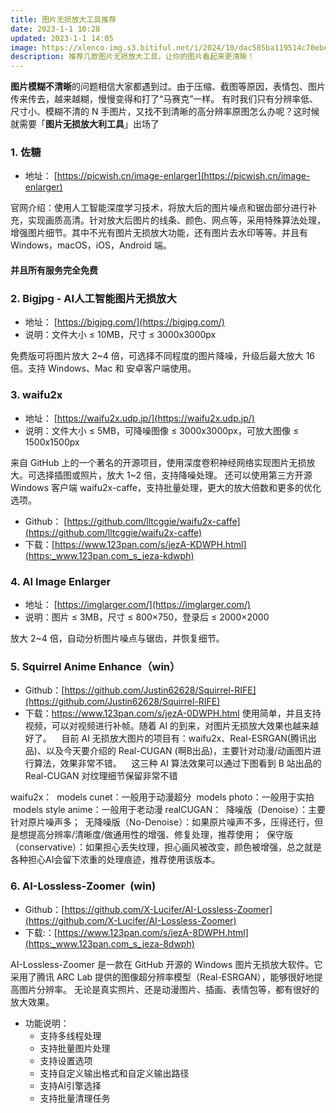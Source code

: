 ```yaml
---
title: 图片无损放大工具推荐
date: 2023-1-1 10:28
updated: 2023-1-1 14:05
image: https://xlenco-img.s3.bitiful.net/i/2024/10/dac585ba119514c70ebe4e87d4366f7e.webp
description: 推荐几款图片无损放大工具，让你的图片看起来更清晰！
---
```

**图片模糊不清晰**的问题相信大家都遇到过。由于压缩、截图等原因，表情包、图片传来传去，越来越糊，慢慢变得和打了“马赛克”一样。
有时我们只有分辨率低、尺寸小、模糊不清的 N 手图片，又找不到清晰的高分辨率原图怎么办呢？这时候就需要「**图片无损放大利工具**」出场了

### 1. 佐糖

- 地址： [https://picwish.cn/image-enlarger](https://picwish.cn/image-enlarger)

官网介绍：使用人工智能深度学习技术，将放大后的图片噪点和锯齿部分进行补充，实现画质高清。针对放大后图片的线条、颜色、网点等，采用特殊算法处理，增强图片细节。其中不光有图片无损放大功能，还有图片去水印等等。并且有 Windows，macOS，iOS，Android 端。

#### 并且所有服务完全免费

### 2. Bigjpg - AI人工智能图片无损放大

- 地址： [https://bigjpg.com/](https://bigjpg.com/)
- 说明：文件大小 ≤ 10MB，尺寸 ≤ 3000x3000px

免费版可将图片放大 2~4 倍，可选择不同程度的图片降噪，升级后最大放大 16 倍。支持 Windows、Mac 和 安卓客户端使用。


### 3. **waifu2x**

- 地址： [https://waifu2x.udp.jp/](https://waifu2x.udp.jp/)
- 说明：文件大小 ≤ 5MB，可降噪图像 ≤ 3000x3000px，可放大图像 ≤ 1500x1500px

来自 GitHub 上的一个著名的开源项目，使用深度卷积神经网络实现图片无损放大。可选择插图或照片，放大 1~2 倍，支持降噪处理。
还可以使用第三方开源 Windows 客户端 waifu2x-caffe，支持批量处理，更大的放大倍数和更多的优化选项。

- Github： [https://github.com/lltcggie/waifu2x-caffe](https://github.com/lltcggie/waifu2x-caffe)
- 下载：[https://www.123pan.com/s/jezA-KDWPH.html](https:_www.123pan.com_s_jeza-kdwph)

### 4. **AI Image Enlarger**

- 地址： [https://imglarger.com/](https://imglarger.com/)
- 说明：图片 ≤ 3MB，尺寸 ≤ 800×750，登录后 ≤ 2000×2000

放大 2~4 倍，自动分析图片噪点与锯齿，并恢复细节。

### 5. Squirrel Anime Enhance（win）

- Github：[https://github.com/Justin62628/Squirrel-RIFE](https://github.com/Justin62628/Squirrel-RIFE)
- 下载：https://www.123pan.com/s/jezA-0DWPH.html
使用简单，并且支持视频，可以对视频进行补帧。随着 AI 的到来，对图片无损放大效果也越来越好了。    目前 AI 无损放大图片的项目有：waifu2x、Real-ESRGAN(腾讯出品)、以及今天要介绍的 Real-CUGAN (啊B出品)，主要针对动漫/动画图片进行算法，效果非常不错。    这三种 AI 算法效果可以通过下图看到 B 站出品的 Real-CUGAN 对纹理细节保留非常不错

waifu2x：  models cunet：一般用于动漫超分  models photo：一般用于实拍  models style anime：一般用于老动漫
realCUGAN：  降噪版（Denoise）：主要针对原片噪声多；  无降噪版（No-Denoise）：如果原片噪声不多，压得还行，但是想提高分辨率/清晰度/做通用性的增强、修复处理，推荐使用；  保守版（conservative）：如果担心丢失纹理，担心画风被改变，颜色被增强，总之就是各种担心AI会留下浓重的处理痕迹，推荐使用该版本。


### 6. AI-Lossless-Zoomer  (win)

- Github：[https://github.com/X-Lucifer/AI-Lossless-Zoomer](https://github.com/X-Lucifer/AI-Lossless-Zoomer)
- 下载:：[https://www.123pan.com/s/jezA-8DWPH.html](https:_www.123pan.com_s_jeza-8dwph)

AI-Lossless-Zoomer 是一款在 GitHub 开源的 Windows 图片无损放大软件。它采用了腾讯 ARC Lab 提供的图像超分辨率模型（Real-ESRGAN），能够很好地提高图片分辨率。
无论是真实照片、还是动漫图片、插画、表情包等，都有很好的放大效果。


- 功能说明： 
   - 支持多线程处理
   - 支持批量图片处理
   - 支持设置选项
   - 支持自定义输出格式和自定义输出路径
   - 支持AI引擎选择
   - 支持批量清理任务

